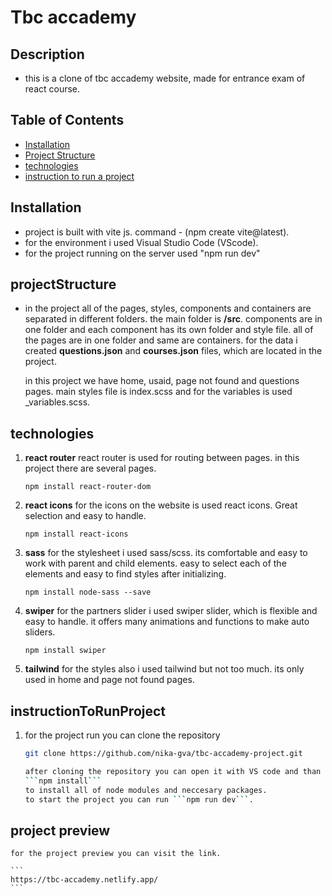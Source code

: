 # Tbc accademy

## Description

- this is a clone of tbc accademy website, made for entrance exam of react course.

## Table of Contents

- [Installation](#installation)
- [Project Structure](#projectStructure)
- [technologies](#technologies)
- [instruction to run a project](#instructionToRunProject)

## Installation

- project is built with vite js. command - (npm create vite@latest). 
- for the environment i used Visual Studio Code (VScode).
- for the project running on the server used "npm run dev"

## projectStructure

- in the project all of the pages, styles, components and containers are separated in different folders. the main folder is **/src**.
  components are in one folder and each component has its own folder and style file.
  all of the pages are in one folder and same are containers.
  for the data i created **questions.json** and **courses.json** files, which are located in the project.

  in this project we have home, usaid, page not found and questions pages.
  main styles file is index.scss and for the variables is used _variables.scss.


## technologies

1. **react router**
    react router is used for routing between pages. in this project there are several pages.

    ```npm install react-router-dom```

2. **react icons**
    for the icons on the website is used react icons. Great selection and easy to handle.

    ```npm install react-icons```

3. **sass**
    for the stylesheet i used sass/scss. its comfortable and easy to work with parent and child elements. easy to select each of the elements and easy to find styles after initializing.

    ```npm install node-sass --save```

4. **swiper**
    for the partners slider i used swiper slider, which is flexible and easy to handle. it offers many animations and functions to make auto sliders.

    ```npm install swiper```

5. **tailwind**
    for the styles also i used tailwind but not too much. its only used in home and page not found pages.

## instructionToRunProject

1. for the project run you can clone the repository
    ```bash
    git clone https://github.com/nika-gva/tbc-accademy-project.git

    after cloning the repository you can open it with VS code and than in terminal run the command
    ```npm install```
    to install all of node modules and neccesary packages.
    to start the project you can run ```npm run dev```.

## project preview
    for the project preview you can visit the link.

    ```
    https://tbc-accademy.netlify.app/
    ```




